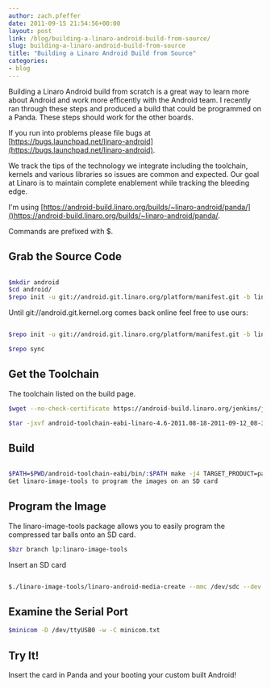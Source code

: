 ```yaml
---
author: zach.pfeffer
date: 2011-09-15 21:54:56+00:00
layout: post
link: /blog/building-a-linaro-android-build-from-source/
slug: building-a-linaro-android-build-from-source
title: "Building a Linaro Android Build from Source"
categories:
- blog
---
```


Building a Linaro Android build from scratch is a great way to learn more about Android and work more efficently with the Android team. I recently ran through these steps and produced a build that could be programmed on a Panda. These steps should work for the other boards.

If you run into problems please file bugs at [https://bugs.launchpad.net/linaro-android](https://bugs.launchpad.net/linaro-android).

We track the tips of the technology we integrate including the toolchain, kernels and various libraries so issues are common and expected. Our goal at Linaro is to maintain complete enablement while tracking the bleeding edge.

I'm using [https://android-build.linaro.org/builds/~linaro-android/panda/]()https://android-build.linaro.org/builds/~linaro-android/panda/.

Commands are prefixed with $.


## Grab the Source Code

```bash

$mkdir android
$cd android/
$repo init -u git://android.git.linaro.org/platform/manifest.git -b linaro_android_2.3.5

```

Until git://android.git.kernel.org comes back online feel free to use ours:

```bash

$repo init -u git://android.git.linaro.org/platform/manifest.git -b linaro_android_2.3.5 --repo-url=git://android.git.linaro.org/tools/repo.git

$repo sync

```

## Get the Toolchain


The toolchain listed on the build page.

```bash
$wget --no-check-certificate https://android-build.linaro.org/jenkins/job/linaro-android_toolchain-4.6-linaro-master-with-generic-target/18/artifact/build/out/android-toolchain-eabi-linaro-4.6-2011.08-18-2011-09-12_08-38-17-linux-x86.tar.bz2

$tar -jxvf android-toolchain-eabi-linaro-4.6-2011.08-18-2011-09-12_08-38-17-linux-x86.tar.bz2
```


## Build

```bash

$PATH=$PWD/android-toolchain-eabi/bin/:$PATH make -j4 TARGET_PRODUCT=pandaboard TARGET_TOOLS_PREFIX=./android-toolchain-eabi/bin/arm-eabi- boottarball systemtarball userdatatarball
Get linaro-image-tools to program the images on an SD card

```


## Program the Image


The linaro-image-tools package allows you to easily program the compressed tar balls onto an SD card.

```bash
$bzr branch lp:linaro-image-tools
```

Insert an SD card

```bash

$./linaro-image-tools/linaro-android-media-create --mmc /dev/sdc --dev panda --system out/target/product/pandaboard/system.tar.bz2 --userdata out/target/product/pandaboard/userdata.tar.bz2 --boot out/target/product/pandaboard/boot.tar.bz2
```

## Examine the Serial Port

```bash
$minicom -D /dev/ttyUSB0 -w -C minicom.txt
```


## Try It!


Insert the card in Panda and your booting your custom built Android!
